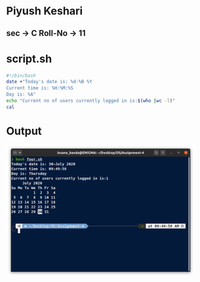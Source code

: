 # Piyush Keshari
## sec -> C Roll-No -> 11

# script.sh

```bash
#!/bin/bash
date +"Today's date is: %d-%B %Y
Current time is: %H:%M:%S
Day is: %A"
echo "Current no of users currently logged in is:$(who |wc -l)"
cal
```

# Output

![output](./output.png)